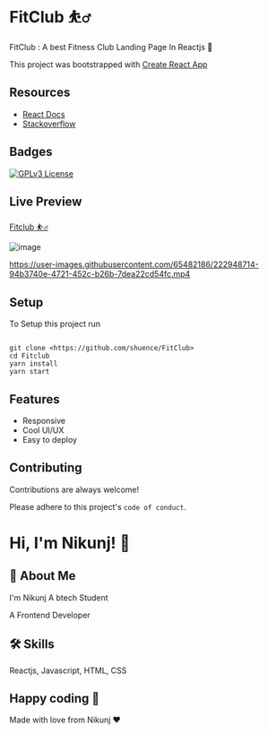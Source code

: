
# FitClub ⛹️‍♂️

FitClub : A best Fitness Club Landing Page In Reactjs 💫

This project was bootstrapped with [Create React App](https://github.com/facebook/create-react-app)

## Resources

- [React Docs](https://beta.reactjs.org/)
- [Stackoverflow](https://stackoverflow.com/)



## Badges

[![GPLv3 License](https://img.shields.io/badge/License-GPL%20v3-gre.svg)](https://opensource.org/licenses/)

## Live Preview

[Fitclub ⛹️‍♂️](https://fittclub.netlify.app)

![image](https://user-images.githubusercontent.com/65482186/222947174-1fcc8ae0-64b7-4d02-b81a-9f8c1f95dd31.png)

<https://user-images.githubusercontent.com/65482186/222948714-94b3740e-4721-452c-b26b-7dea22cd54fc.mp4>

## Setup

To Setup this project run

```

git clone <https://github.com/shuence/FitClub>
cd Fitclub
yarn install
yarn start

```

## Features

- Responsive
- Cool UI/UX
- Easy to deploy

## Contributing

Contributions are always welcome!

Please adhere to this project's `code of conduct`.

# Hi, I'm Nikunj! 👋

## 🚀 About Me

I'm Nikunj A  btech Student

A Frontend Developer

## 🛠 Skills

Reactjs, Javascript, HTML, CSS

## Happy coding 💯

Made with love from Nikunj ❤️
